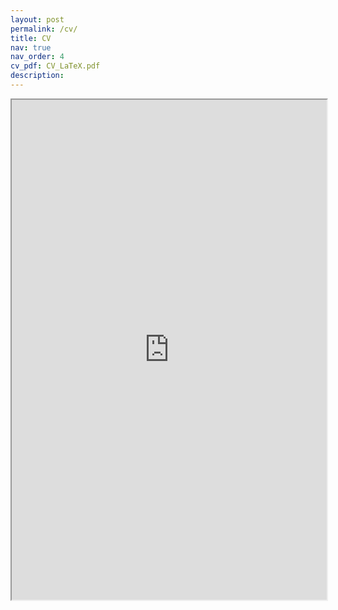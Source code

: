 ```yaml
---
layout: post
permalink: /cv/
title: CV
nav: true
nav_order: 4
cv_pdf: CV_LaTeX.pdf
description: 
---
```

<div style="width:100%; height:800">
<iframe src="https://hopanshum.github.io//assets/pdf/CV_LaTeX.pdf" width="100%" height="800">
</iframe>
</div>